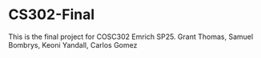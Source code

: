 # CS302-Final
This is the final project for COSC302 Emrich SP25. Grant Thomas, Samuel Bombrys, Keoni Yandall, Carlos Gomez
